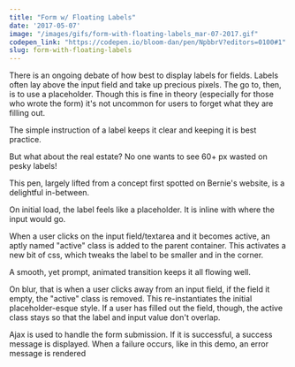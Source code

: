 ```yaml
---
title: "Form w/ Floating Labels"
date: '2017-05-07'
image: "/images/gifs/form-with-floating-labels_mar-07-2017.gif"
codepen_link: "https://codepen.io/bloom-dan/pen/NpbbrV?editors=0100#1"
slug: form-with-floating-labels
---
```


There is an ongoing debate of how best to display labels for fields. Labels often lay above the input field and take up precious pixels. The go to, then, is to use a placeholder. Though this is fine in theory (especially for those who wrote the form) it's not uncommon for users to forget what they are filling out.

The simple instruction of a label keeps it clear and keeping it is best practice.

But what about the real estate? No one wants to see 60+ px wasted on pesky labels!

This pen, largely lifted from a concept first spotted on Bernie's website, is a delightful in-between.

On initial load, the label feels like a placeholder. It is inline with where the input would go.

When a user clicks on the input field/textarea and it becomes active, an aptly named "active" class is added to the parent container. This activates a new bit of css, which tweaks the label to be smaller and in the corner.

A smooth, yet prompt, animated transition keeps it all flowing well.

On blur, that is when a user clicks away from an input field, if the field it empty, the "active" class is removed. This re-instantiates the initial placeholder-esque style. If a user has filled out the field, though, the active class stays so that the label and input value don't overlap.

Ajax is used to handle the form submission. If it is successful, a success message is displayed. When a failure occurs, like in this demo, an error message is rendered
